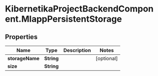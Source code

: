 # KibernetikaProjectBackendComponent.MlappPersistentStorage

## Properties
Name | Type | Description | Notes
------------ | ------------- | ------------- | -------------
**storageName** | **String** |  | [optional] 
**size** | **String** |  | 


